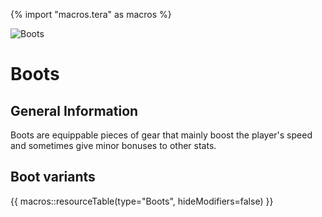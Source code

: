 {% import "macros.tera" as macros %}

![Boots](../../../images/items/boots.png)
# Boots

## General Information
Boots are equippable pieces of gear that mainly boost the player's speed and sometimes give minor bonuses to other stats.

## Boot variants
{{ macros::resourceTable(type="Boots", hideModifiers=false) }}
